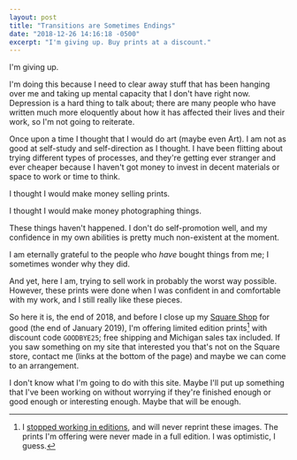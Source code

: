 ```yaml
---
layout: post
title: "Transitions are Sometimes Endings"
date: "2018-12-26 14:16:18 -0500"
excerpt: "I'm giving up. Buy prints at a discount."
---
```


I'm giving up.

I'm doing this because I need to clear away stuff that has been hanging over me and taking up mental capacity that I don't have right now. Depression is a hard thing to talk about; there are many people who have written much more eloquently about how it has affected their lives and their work, so I'm not going to reiterate.

Once upon a time I thought that I would do art (maybe even Art). I am not as good at self-study and self-direction as I thought. I have been flitting about trying different types of processes, and they're getting ever stranger and ever cheaper because I haven't got money to invest in decent materials or space to work or time to think.

I thought I would make money selling prints.

I thought I would make money photographing things.

These things haven't happened. I don't do self-promotion well, and my confidence in my own abilities is pretty much non-existent at the moment.

I am eternally grateful to the people who *have* bought things from me; I sometimes wonder why they did.

And yet, here I am, trying to sell work in probably the worst way possible. However, these prints were done when I was confident in and comfortable with my work, and I still really like these pieces.

So here it is, the end of 2018, and before I close up my [Square Shop](https://squareup.com/store/barbara-tozier) for good (the end of January 2019), I'm offering limited edition prints[^editions] with discount code `GOODBYE25`; free shipping and Michigan sales tax included. If you saw something on my site that interested you that's not on the Square store, contact me (links at the bottom of the page) and maybe we can come to an arrangement.

I don't know what I'm going to do with this site. Maybe I'll put up something that I've been working on without worrying if they're finished enough or good enough or interesting enough. Maybe that will be enough.


[^editions]: I [stopped working in editions](/on-editions/), and will never reprint these images. The prints I'm offering were never made in a full edition. I was optimistic, I guess.
